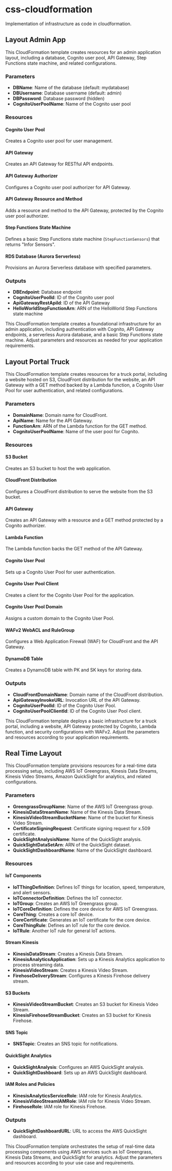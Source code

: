 # css-cloudformation
Implementation of infrastructure as code in cloudformation.

## Layout Admin App

This CloudFormation template creates resources for an admin application layout, including a database, Cognito user pool, API Gateway, Step Functions state machine, and related configurations.

### Parameters

- **DBName**: Name of the database (default: mydatabase)
- **DBUsername**: Database username (default: admin)
- **DBPassword**: Database password (hidden)
- **CognitoUserPoolName**: Name of the Cognito user pool

### Resources

#### Cognito User Pool

Creates a Cognito user pool for user management.

#### API Gateway

Creates an API Gateway for RESTful API endpoints.

#### API Gateway Authorizer

Configures a Cognito user pool authorizer for API Gateway.

#### API Gateway Resource and Method

Adds a resource and method to the API Gateway, protected by the Cognito user pool authorizer.

#### Step Functions State Machine

Defines a basic Step Functions state machine (`StepFunctionSensors`) that returns "Infor Sensors".

#### RDS Database (Aurora Serverless)

Provisions an Aurora Serverless database with specified parameters.

### Outputs

- **DBEndpoint**: Database endpoint
- **CognitoUserPoolId**: ID of the Cognito user pool
- **ApiGatewayRestApiId**: ID of the API Gateway
- **HelloWorldStepFunctionArn**: ARN of the HelloWorld Step Functions state machine

This CloudFormation template creates a foundational infrastructure for an admin application, including authentication with Cognito, API Gateway endpoints, a serverless Aurora database, and a basic Step Functions state machine. Adjust parameters and resources as needed for your application requirements.

## Layout Portal Truck

This CloudFormation template creates resources for a truck portal, including a website hosted on S3, CloudFront distribution for the website, an API Gateway with a GET method backed by a Lambda function, a Cognito User Pool for user authentication, and related configurations.

### Parameters

- **DomainName**: Domain name for CloudFront.
- **ApiName**: Name for the API Gateway.
- **FunctionArn**: ARN of the Lambda function for the GET method.
- **CognitoUserPoolName**: Name of the user pool for Cognito.

### Resources

#### S3 Bucket

Creates an S3 bucket to host the web application.

#### CloudFront Distribution

Configures a CloudFront distribution to serve the website from the S3 bucket.

#### API Gateway

Creates an API Gateway with a resource and a GET method protected by a Cognito authorizer.

#### Lambda Function

The Lambda function backs the GET method of the API Gateway.

#### Cognito User Pool

Sets up a Cognito User Pool for user authentication.

#### Cognito User Pool Client

Creates a client for the Cognito User Pool for the application.

#### Cognito User Pool Domain

Assigns a custom domain to the Cognito User Pool.

#### WAFv2 WebACL and RuleGroup

Configures a Web Application Firewall (WAF) for CloudFront and the API Gateway.

#### DynamoDB Table

Creates a DynamoDB table with PK and SK keys for storing data.

### Outputs

- **CloudFrontDomainName**: Domain name of the CloudFront distribution.
- **ApiGatewayInvokeURL**: Invocation URL of the API Gateway.
- **CognitoUserPoolId**: ID of the Cognito User Pool.
- **CognitoUserPoolClientId**: ID of the Cognito User Pool client.

This CloudFormation template deploys a basic infrastructure for a truck portal, including a website, API Gateway protected by Cognito, Lambda function, and security configurations with WAFv2. Adjust the parameters and resources according to your application requirements.

## Real Time Layout

This CloudFormation template provisions resources for a real-time data processing setup, including AWS IoT Greengrass, Kinesis Data Streams, Kinesis Video Streams, Amazon QuickSight for analytics, and related configurations.

### Parameters

- **GreengrassGroupName**: Name of the AWS IoT Greengrass group.
- **KinesisDataStreamName**: Name of the Kinesis Data Stream.
- **KinesisVideoStreamBucketName**: Name of the bucket for Kinesis Video Stream.
- **CertificateSigningRequest**: Certificate signing request for x.509 certificate.
- **QuickSightAnalysisName**: Name of the QuickSight analysis.
- **QuickSightDataSetArn**: ARN of the QuickSight dataset.
- **QuickSightDashboardName**: Name of the QuickSight dashboard.

### Resources

#### IoT Components

- **IoTThingDefinition**: Defines IoT things for location, speed, temperature, and alert sensors.
- **IoTConnectorDefinition**: Defines the IoT connector.
- **IoTGroup**: Creates an AWS IoT Greengrass group.
- **IoTCoreDefinition**: Defines the core device for AWS IoT Greengrass.
- **CoreThing**: Creates a core IoT device.
- **CoreCertificate**: Generates an IoT certificate for the core device.
- **CoreThingRule**: Defines an IoT rule for the core device.
- **IoTRule**: Another IoT rule for general IoT actions.

#### Stream Kinesis

- **KinesisDataStream**: Creates a Kinesis Data Stream.
- **KinesisAnalyticsApplication**: Sets up a Kinesis Analytics application to process streaming data.
- **KinesisVideoStream**: Creates a Kinesis Video Stream.
- **FirehoseDeliveryStream**: Configures a Kinesis Firehose delivery stream.

#### S3 Buckets

- **KinesisVideoStreamBucket**: Creates an S3 bucket for Kinesis Video Stream.
- **KinesisFirehoseStreamBucket**: Creates an S3 bucket for Kinesis Firehose.

#### SNS Topic

- **SNSTopic**: Creates an SNS topic for notifications.

#### QuickSight Analytics

- **QuickSightAnalysis**: Configures an AWS QuickSight analysis.
- **QuickSightDashboard**: Sets up an AWS QuickSight dashboard.

#### IAM Roles and Policies

- **KinesisAnalyticsServiceRole**: IAM role for Kinesis Analytics.
- **KinesisVideoStreamIAMRole**: IAM role for Kinesis Video Stream.
- **FirehoseRole**: IAM role for Kinesis Firehose.

### Outputs

- **QuickSightDashboardURL**: URL to access the AWS QuickSight dashboard.

This CloudFormation template orchestrates the setup of real-time data processing components using AWS services such as IoT Greengrass, Kinesis Data Streams, and QuickSight for analytics. Adjust the parameters and resources according to your use case and requirements.
